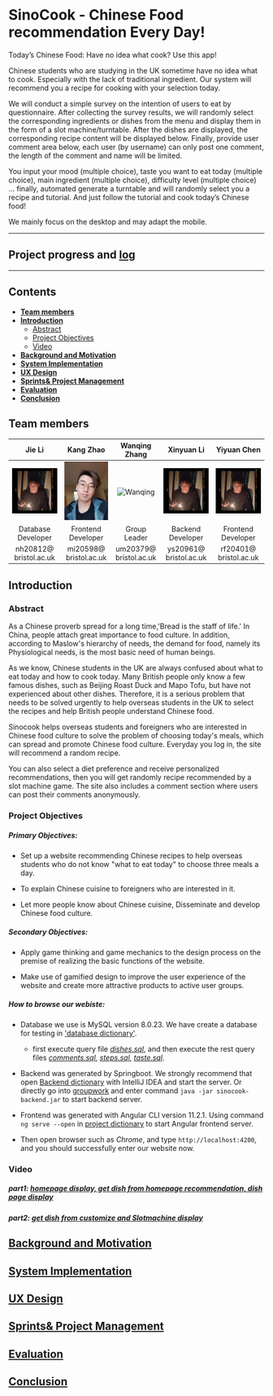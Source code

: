 # SinoCook - Chinese Food recommendation Every Day!

Today’s Chinese Food: Have no idea what cook? Use this app!

Chinese students who are studying in the UK sometime have no idea what to cook. Especially with the lack of traditional ingredient. Our system will recommend you a recipe for cooking with your selection today.  

We will conduct a simple survey on the intention of users to eat by questionnaire. After collecting the survey results, we will randomly select the corresponding ingredients or dishes from the menu and display them in the form of a slot machine/turntable. After the dishes are displayed, the corresponding recipe content will be displayed below. Finally, provide user comment area below, each user (by username) can only post one comment, the length of the comment and name will be limited.

You input your mood (multiple choice), taste you want to eat today (multiple choice), main ingredient (multiple choice), difficulty level (multiple choice) ... finally, automated generate a turntable and will randomly select you a recipe and tutorial. And just follow the tutorial and cook today’s Chinese food!  

We mainly focus on the desktop and may adapt the mobile.
***
## Project progress and [log](https://github.com/Xinyuan-L/SEGP/blob/main/team_log.md)
***

## Contents

* [**Team members**](#team-members)
* [**Introduction**](#introduction)
   * [Abstract](#abstract)
   * [Project Objectives](#project-objectives)
   * [Video](#video)
* [**Background and Motivation**](#background-and-motivation)
* [**System Implementation**](#system-implementation)
* [**UX Design**](#ux-design)
* [**Sprints& Project Management**](#sprints&-project-management)
* [**Evaluation**](#evaluation)
* [**Conclusion**](#conclusion)

## Team members
|Jie Li| Kang Zhao|Wanqing Zhang|Xinyuan Li|Yiyuan Chen|
|:--:|:--:|:--:|:--:|:--:|
| ![jieli](./homepage/yiyuan_chen.jpg)| ![zhaokang](./homepage/ZhaoKang.jpeg)| ![Wanqing](![image](https://user-images.githubusercontent.com/45390078/117260573-231dd200-ae47-11eb-8b79-09f990535b5f.png))| ![xinyuan](./homepage/yiyuan_chen.jpg)| ![yiyuan](./homepage/yiyuan_chen.jpg)|
|Database Developer|Frontend Developer|Group Leader|Backend Developer|Frontend Developer|
|nh20812@ bristol.ac.uk|mi20598@ bristol.ac.uk|um20379@ bristol.ac.uk|ys20961@ bristol.ac.uk|rf20401@ bristol.ac.uk|

## Introduction

### Abstract

As a Chinese proverb spread for a long time,'Bread is the staff of life.'
In China, people attach great importance to food culture.
In addition, according to Maslow's hierarchy of needs, the demand for food, namely its Physiological needs, is the most basic need of human beings.

As we know, Chinese students in the UK are always confused about what to eat today and how to cook today.
Many British people only know a few famous dishes, such as Beijing Roast Duck and Mapo Tofu, but have not experienced about other dishes.
Therefore, it is a serious problem that needs to be solved urgently to help overseas students in the UK to select the recipes and help British people understand Chinese food.

Sinocook helps overseas students and foreigners who are interested in Chinese food culture to solve the problem of choosing today's meals, which can spread and promote Chinese food culture.
Everyday you log in, the site will recommend a random recipe.

You can also select a diet preference and receive personalized recommendations, then you will get randomly recipe recommended by a slot machine game.
The site also includes a comment section where users can post their comments anonymously.

### Project Objectives

##### Primary Objectives:

* Set up a website recommending Chinese recipes to help overseas students who do not know "what to eat today" to choose three meals a day.

* To explain Chinese cuisine to foreigners who are interested in it.

* Let more people know about Chinese cuisine, Disseminate and develop Chinese food culture.

##### Secondary Objectives:

* Apply game thinking and game mechanics to the design process on the premise of realizing the basic functions of the website.

* Make use of gamified design to improve the user experience of the website and create more attractive products to active user groups.

##### How to browse our webiste:
* Database we use is MySQL version 8.0.23. We have create a database for testing in ['database dictionary'](./database).
  * first execute query file [*dishes.sql*](./database/dishes.sql), and then execute the rest query files [*comments.sql*](./database/comments.sql), [*steps.sql*](./database/steps.sql), [*taste.sql*](./database/taste.sql).

* Backend was generated by Springboot. We strongly recommend that open [Backend dictionary](./groupwork/groupwork) with IntelliJ IDEA and start the server. Or directly go into [groupwork](./groupwork) and enter command `java -jar sinocook-backend.jar` to start backend server.

* Frontend was generated with Angular CLI version 11.2.1. Using command `ng serve --open` in [project dictionary](./SinoCook) to start Angular frontend server.

* Then open browser such as *Chrome*, and type `http://localhost:4200`, and you should successfully enter our website now.  

### Video

##### part1: [homepage display, get dish from homepage recommendation, dish page display](https://www.youtube.com/watch?v=xelUfsx15lM)

##### part2: [get dish from customize and Slotmachine display](https://www.youtube.com/watch?v=79Ki0TsgJh0)

## [Background and Motivation](https://github.com/Xinyuan-L/SEGP/blob/main/Background%20and%20Motivation.md)

## [System Implementation](https://github.com/Xinyuan-L/SEGP/blob/main/System%20Implementation.md)

## [UX Design](https://github.com/Xinyuan-L/SEGP/blob/main/UX%20Design.md)

## [Sprints& Project Management](https://github.com/Xinyuan-L/SEGP/blob/main/Sprints%20%26%20Project%20Management.md)

## [Evaluation](https://github.com/Xinyuan-L/SEGP/blob/main/Evaluation.md)

## [Conclusion](https://github.com/Xinyuan-L/SEGP/blob/main/Conclusion.md)
